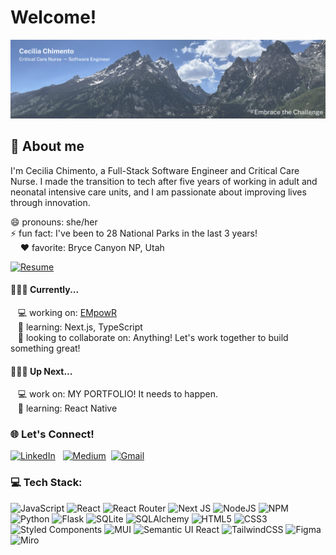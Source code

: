# Welcome!
![Header](/images/header.png)

## 💫 About me

I'm Cecilia Chimento, a Full-Stack Software Engineer and Critical Care Nurse. I made the transition to tech after five years of working in adult and neonatal intensive care units, and I am passionate about improving lives through innovation.

😄 pronouns: she/her <br>
⚡️ fun fact: I've been to 28 National Parks in the last 3 years! <br>
&nbsp; &nbsp; ❤️ favorite: Bryce Canyon NP, Utah

[![Resume](https://img.shields.io/badge/Resume-Click_here!-green?style=for-the-badge)](https://drive.google.com/file/d/1QJfEKWh_OUCO-vbtqWG0wc3NF79N4Qy4/view?usp=sharing)<br>
#### 🚶‍♀️‍➡️ Currently...
&nbsp; &nbsp;💻 working on: [EMpowR](https://github.com/CeciliaHoof/EMpowR) <br>
&nbsp; &nbsp;🌱 learning: Next.js, TypeScript <br>
&nbsp; &nbsp;👯 looking to collaborate on: Anything! Let's work together to build something great! <br>


#### 🏃‍♀️‍➡️ Up Next...
&nbsp; &nbsp;💻 work on: MY PORTFOLIO! It needs to happen. <br>
&nbsp; &nbsp;🌱 learning: React Native <br>

### 🌐 Let's Connect!
[![LinkedIn](https://img.shields.io/badge/linkedin-%230077B5.svg?style=for-the-badge&logo=linkedin&logoColor=white)](https://www.linkedin.com/in/cecilia-chimento/) &nbsp; [![Medium](https://img.shields.io/badge/Medium-12100E?style=for-the-badge&logo=medium&logoColor=white)](https://medium.com/@ccchimento)&nbsp; [![Gmail](https://img.shields.io/badge/Gmail-D14836?style=for-the-badge&logo=gmail&logoColor=white)](mailto:ccchimento@gmail.com)<br>

### 💻 Tech Stack:
![JavaScript](https://img.shields.io/badge/javascript-%23323330.svg?style=for-the-badge&logo=javascript&logoColor=%23F7DF1E)
![React](https://img.shields.io/badge/react-%2320232a.svg?style=for-the-badge&logo=react&logoColor=%61DAFB)
![React Router](https://img.shields.io/badge/React_Router-CA4245?style=for-the-badge&logo=react-router&logoColor=white)
![Next JS](https://img.shields.io/badge/Next-black?style=for-the-badge&logo=next.js&logoColor=white)
![NodeJS](https://img.shields.io/badge/node.js-339933?style=for-the-badge&logo=node.js&logoColor=white)
![NPM](https://img.shields.io/badge/NPM-CB3837.svg?style=for-the-badge&logo=npm&logoColor=white)
![Python](https://img.shields.io/badge/python-3670A0?style=for-the-badge&logo=python&logoColor=ffdd54)
![Flask](https://img.shields.io/badge/flask-%23000.svg?style=for-the-badge&logo=flask&logoColor=white)
![SQLite](https://img.shields.io/badge/sqlite-003B57.svg?style=for-the-badge&logo=sqlite&logoColor=white)
![SQLAlchemy](https://img.shields.io/badge/SQLAlchemy-D71F00?style=for-the-badge&logo=sqlalchemy&logoColor=white)
![HTML5](https://img.shields.io/badge/html5-E34F26.svg?style=for-the-badge&logo=html5&logoColor=white)
![CSS3](https://img.shields.io/badge/css3-1572B6.svg?style=for-the-badge&logo=css3&logoColor=white)
![Styled Components](https://img.shields.io/badge/styled--components-DB7093?style=for-the-badge&logo=styled-components&logoColor=white)
![MUI](https://img.shields.io/badge/MUI-007FFF.svg?style=for-the-badge&logo=mui&logoColor=white)
![Semantic UI React](https://img.shields.io/badge/Semantic%20UI%20React-35BDB2.svg?style=for-the-badge&logo=SemanticUIReact&logoColor=white)
![TailwindCSS](https://img.shields.io/badge/tailwindcss-06B6D4.svg?style=for-the-badge&logo=tailwind-css&logoColor=white)
![Figma](https://img.shields.io/badge/figma-F24E1E.svg?style=for-the-badge&logo=figma&logoColor=white)
![Miro](https://img.shields.io/badge/miro-050038.svg?style=for-the-badge&logo=figma&logoColor=white)
